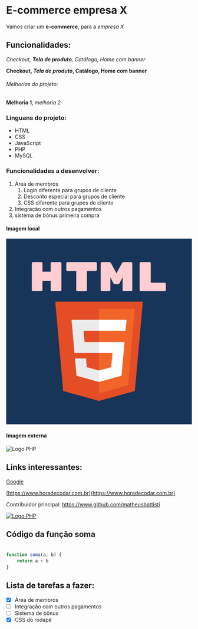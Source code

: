 # E-commerce empresa X

Vamos criar um **e-commerce**, para a *empresa X*

## Funcionalidades: 

_Checkout, **Tela de produto**, Catálogo, Home com banner_

**Checkout, _Tela de produto_, Catálogo, Home com banner**

###### Melhorias do projeto:

__Melhoria 1__, _melhoria 2_

### Linguans do projeto:

* HTML
* CSS
* JavaScript
* PHP
* MySQL

### Funcionalidades a desenvolver:

1. Área de membros
    1. Login diferente para grupos de cliente
    2. Desconto especial para grupos de cliente
    3. CSS diferente para grupos de cliente
2. Integração com outros pagamentos
3. sistema de bônus primeira compra

#### Imagem local

![Logo HTML5](image/html5.png)

#### Imagem externa

![Logo PHP](https://upload.wikimedia.org/wikipedia/commons/thumb/2/27/PHP-logo.svg/1200px-PHP-logo.svg.png)

## Links interessantes:

[Google](https://www.google.com)

[https://www.horadecodar.com.br](https://www.horadecodar.com.br)

Contribuidor principal: https://www.github.com/matheusbattisti

[![Logo PHP](https://upload.wikimedia.org/wikipedia/commons/thumb/2/27/PHP-logo.svg/1200px-PHP-logo.svg.png)](https://www.github.com/matheusbattisti)

## Código da função soma

``` javascript

function soma(a, b) {
    return a + b
}

```

## Lista de tarefas a fazer:

- [x] Área de membros
- [ ] Integração com outros pagamentos
- [ ] Sistema de bônus
- [x] CSS do rodapé